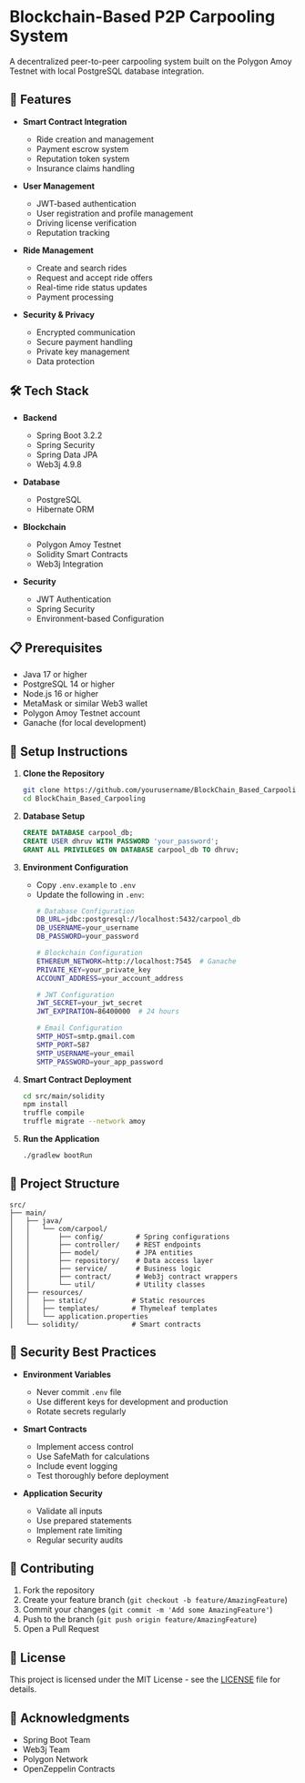 # Blockchain-Based P2P Carpooling System

A decentralized peer-to-peer carpooling system built on the Polygon Amoy Testnet with local PostgreSQL database integration.

## 🚀 Features

- **Smart Contract Integration**
  - Ride creation and management
  - Payment escrow system
  - Reputation token system
  - Insurance claims handling

- **User Management**
  - JWT-based authentication
  - User registration and profile management
  - Driving license verification
  - Reputation tracking

- **Ride Management**
  - Create and search rides
  - Request and accept ride offers
  - Real-time ride status updates
  - Payment processing

- **Security & Privacy**
  - Encrypted communication
  - Secure payment handling
  - Private key management
  - Data protection

## 🛠️ Tech Stack

- **Backend**
  - Spring Boot 3.2.2
  - Spring Security
  - Spring Data JPA
  - Web3j 4.9.8

- **Database**
  - PostgreSQL
  - Hibernate ORM

- **Blockchain**
  - Polygon Amoy Testnet
  - Solidity Smart Contracts
  - Web3j Integration

- **Security**
  - JWT Authentication
  - Spring Security
  - Environment-based Configuration

## 📋 Prerequisites

- Java 17 or higher
- PostgreSQL 14 or higher
- Node.js 16 or higher
- MetaMask or similar Web3 wallet
- Polygon Amoy Testnet account
- Ganache (for local development)

## 🔧 Setup Instructions

1. **Clone the Repository**
   ```bash
   git clone https://github.com/yourusername/BlockChain_Based_Carpooling.git
   cd BlockChain_Based_Carpooling
   ```

2. **Database Setup**
   ```sql
   CREATE DATABASE carpool_db;
   CREATE USER dhruv WITH PASSWORD 'your_password';
   GRANT ALL PRIVILEGES ON DATABASE carpool_db TO dhruv;
   ```

3. **Environment Configuration**
   - Copy `.env.example` to `.env`
   - Update the following in `.env`:
     ```bash
     # Database Configuration
     DB_URL=jdbc:postgresql://localhost:5432/carpool_db
     DB_USERNAME=your_username
     DB_PASSWORD=your_password

     # Blockchain Configuration
     ETHEREUM_NETWORK=http://localhost:7545  # Ganache
     PRIVATE_KEY=your_private_key
     ACCOUNT_ADDRESS=your_account_address

     # JWT Configuration
     JWT_SECRET=your_jwt_secret
     JWT_EXPIRATION=86400000  # 24 hours

     # Email Configuration
     SMTP_HOST=smtp.gmail.com
     SMTP_PORT=587
     SMTP_USERNAME=your_email
     SMTP_PASSWORD=your_app_password
     ```

4. **Smart Contract Deployment**
   ```bash
   cd src/main/solidity
   npm install
   truffle compile
   truffle migrate --network amoy
   ```

5. **Run the Application**
   ```bash
   ./gradlew bootRun
   ```

## 📝 Project Structure

```
src/
├── main/
│   ├── java/
│   │   └── com/carpool/
│   │       ├── config/        # Spring configurations
│   │       ├── controller/    # REST endpoints
│   │       ├── model/         # JPA entities
│   │       ├── repository/    # Data access layer
│   │       ├── service/       # Business logic
│   │       ├── contract/      # Web3j contract wrappers
│   │       └── util/          # Utility classes
│   ├── resources/
│   │   ├── static/           # Static resources
│   │   ├── templates/        # Thymeleaf templates
│   │   └── application.properties
│   └── solidity/             # Smart contracts
```

## 🔐 Security Best Practices

- **Environment Variables**
  - Never commit `.env` file
  - Use different keys for development and production
  - Rotate secrets regularly

- **Smart Contracts**
  - Implement access control
  - Use SafeMath for calculations
  - Include event logging
  - Test thoroughly before deployment

- **Application Security**
  - Validate all inputs
  - Use prepared statements
  - Implement rate limiting
  - Regular security audits

## 🤝 Contributing

1. Fork the repository
2. Create your feature branch (`git checkout -b feature/AmazingFeature`)
3. Commit your changes (`git commit -m 'Add some AmazingFeature'`)
4. Push to the branch (`git push origin feature/AmazingFeature`)
5. Open a Pull Request

## 📄 License

This project is licensed under the MIT License - see the [LICENSE](LICENSE) file for details.

## 🙏 Acknowledgments

- Spring Boot Team
- Web3j Team
- Polygon Network
- OpenZeppelin Contracts 
